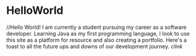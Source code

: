 # HelloWorld

//Hello World! I am currently a student pursuing my career as a software developer. Learning Java as my first programming language, I look to use this site as a platform for resource and also creating a portfolio. Here's a toast to all the future ups and downs of our development journey. *clink*
